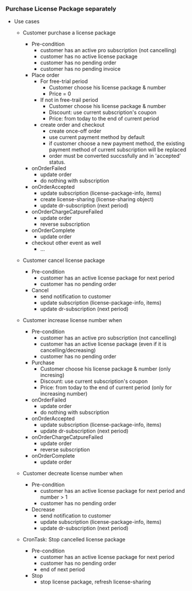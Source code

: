 ### Purchase License Package separately
  + Use cases
    + Customer purchase a license package
      + Pre-condition
        + customer has an active pro subscription (not cancelling)
        + customer has no active license package
        + customer has no pending order
        + customer has no pending invoice
      + Place order
        + For free-trial period
          + Customer choose his license package & number
          + Price = 0
        + If not in free-trail period
          + Customer choose his license package & number
          + Discount: use current subscription's coupon
          + Price: from today to the end of current period
        + create order and checkout
          + create once-off order
          + use current payment method by default
          + if customer choose a new payment method, the existing payment method of current subscription will be replaced
          + order must be converted succssfully and in 'accepted' status.
      + onOrderFailed
        + update order
        + do nothing with subscription
      + onOrderAccepted
        + update subscription (license-package-info, items)
        + create license-sharing (license-sharing object)
        + update dr-subscription (next period)
      + onOrderChargeCatpureFailed
        + update order
        + reverse subscription
      + onOrderComplete
        + update order
      + checkout other event as well
        + ...

    + Customer cancel license package
      + Pre-condition
        + customer has an active license package for next period
        + customer has no pending order
      + Cancel
        + send notification to customer
        + update subscription (license-package-info, items)
        + update dr-subscription (next period)

    + Customer increase license number when
      + Pre-condition
        + customer has an active pro subscription (not cancelling)
        + customer has an active license package (even if it is cancelling/decreasing)
        + customer has no pending order
      + Purchase
        + Customer choose his license package & number (only incresing)
        + Discount: use current subscription's coupon
        + Price: from today to the end of current period (only for increasing number)
      + onOrderFailed
        + update order
        + do nothing with subscription
      + onOrderAccepted
        + update subscription (license-package-info, items)
        + update dr-subscription (next period)
      + onOrderChargeCatpureFailed
        + update order
        + reverse subscription
      + onOrderComplete
        + update order

    + Customer decreate license number when
      + Pre-condition
        + customer has an active license package for next period and number > 1
        + customer has no pending order
      + Decrease
        + send notification to customer
        + update subscription (license-package-info, items)
        + update dr-subscription (next period)

    + CronTask: Stop cancelled license package
      + Pre-condition
        + customer has an active license package for next period
        + customer has no pending order
        + end of next period
      + Stop
        + stop license package, refresh license-sharing
